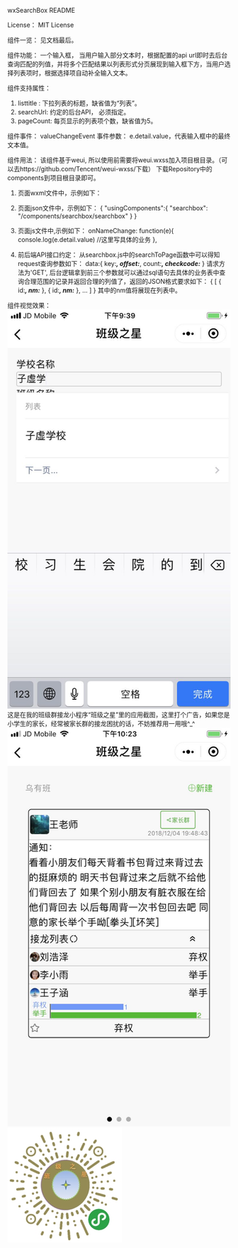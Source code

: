 wxSearchBox README

License： MIT License

组件一览：
见文档最后。

组件功能：
一个输入框， 当用户输入部分文本时，根据配置的api url即时去后台查询匹配的列值，并将多个匹配结果以列表形式分页展现到输入框下方，当用户选择列表项时，根据选择项自动补全输入文本。

组件支持属性：
1. listtitle : 下拉列表的标题，缺省值为“列表”。
2. searchUrl: 约定的后台API， 必须指定。
3. pageCount: 每页显示的列表项个数，缺省值为5。

组件事件：
valueChangeEvent
事件参数：
e.detail.value，代表输入框中的最终文本值。

组件用法：
该组件基于weui, 所以使用前需要将weui.wxss加入项目根目录。（可以去https://github.com/Tencent/weui-wxss/下载）
下载Repository中的components到项目根目录即可。


1. 页面wxml文件中，示例如下：
<searchbox  searchUrl="https://www.xxx.com/demoproject/querynames" bind:valueChangeEvent='onNameChange' />

2. 页面json文件中，示例如下：
{
  "usingComponents":{
    "searchbox": "/components/searchbox/searchbox"
  }
}

3. 页面js文件中,示例如下：
onNameChange: function(e){
    console.log(e.detail.value)
	//这里写具体的业务
},

4. 前后端API接口约定：
从searchbox.js中的searchToPage函数中可以得知request查询参数如下：
data:{
	key:***,
	offset:***,
	count:***,
	checkcode:***
}
请求方法为'GET', 后台逻辑拿到前三个参数就可以通过sql语句去具体的业务表中查询合理范围的记录并返回合理的列值了，返回的JSON格式要求如下：
{
[
   {
   id:***,
   nm:***
   },
   {
   id:***,
   nm:***
   },
   ...
]
}
其中的nm值将展现在列表中。

组件视觉效果：
![image](http://github.com/legendcastle/wxSearchBox/raw/master/readmeimgs/searchbox.jpg)
这是在我的班级群接龙小程序“班级之星”里的应用截图，这里打个广告，如果您是小学生的家长，经常被家长群的接龙困扰的话，不妨推荐用一用哦^_^
![image](http://github.com/legendcastle/wxSearchBox/raw/master/readmeimgs/cs.jpg)
![image](http://github.com/legendcastle/wxSearchBox/raw/master/readmeimgs/csbarcode.jpg)




